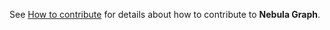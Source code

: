 See [How to contribute](https://github.com/vesoft-inc/nebula/blob/master/docs/manual-EN/4.contributions/how-to-contribute.md) for details about how to contribute to **Nebula Graph**.
